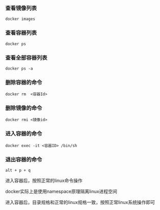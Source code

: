 ### 查看镜像列表

```shell
docker images
```

### 查看容器列表

```shell
docker ps
```

### 查看全部容器列表

```shell
docker ps -a
```

### 删除容器的命令

```shell
docker rm  <容器Id>
```

### 删除镜像的命令

```shell
docker rmi <镜像id>
```

### 进入容器的命令

```shell
docker exec -it <容器ID> /bin/sh
```

### 退出容器的命令

```shell
alt + p + q
```



进入容器后，按照正常的linux命令操作

docker实际上是使用namespace原理隔离linux进程空间

进入容器后，目录规格和正常的linux规格一致，按照正常linux系统操作即可